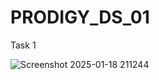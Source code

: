 # PRODIGY_DS_01
Task 1

![Screenshot 2025-01-18 211244](https://github.com/user-attachments/assets/6acd71e6-b790-4d5e-9e13-4802d77eb2d4)
